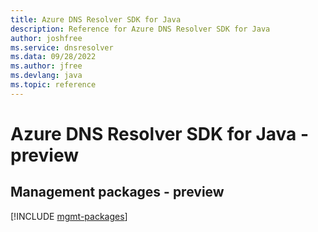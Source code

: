 ```yaml
---
title: Azure DNS Resolver SDK for Java
description: Reference for Azure DNS Resolver SDK for Java
author: joshfree
ms.service: dnsresolver
ms.data: 09/28/2022
ms.author: jfree
ms.devlang: java
ms.topic: reference
---
```

# Azure DNS Resolver SDK for Java - preview

## Management packages - preview
[!INCLUDE [mgmt-packages](dns-resolver-mgmt-index.md)]